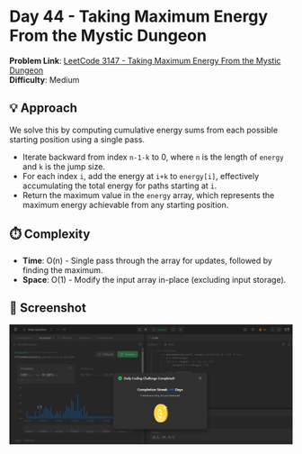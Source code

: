 # Day 44 - Taking Maximum Energy From the Mystic Dungeon

**Problem Link**: [LeetCode 3147 - Taking Maximum Energy From the Mystic Dungeon](https://leetcode.com/problems/taking-maximum-energy-from-the-mystic-dungeon/)  
**Difficulty**: Medium

## 💡 Approach

We solve this by computing cumulative energy sums from each possible starting position using a single pass.

- Iterate backward from index `n-1-k` to 0, where `n` is the length of `energy` and `k` is the jump size.
- For each index `i`, add the energy at `i+k` to `energy[i]`, effectively accumulating the total energy for paths starting at `i`.
- Return the maximum value in the `energy` array, which represents the maximum energy achievable from any starting position.

## ⏱️ Complexity

- **Time**: O(n) - Single pass through the array for updates, followed by finding the maximum.
- **Space**: O(1) - Modify the input array in-place (excluding input storage).

## 📸 Screenshot
![Solution Screenshot](screenshot.png)